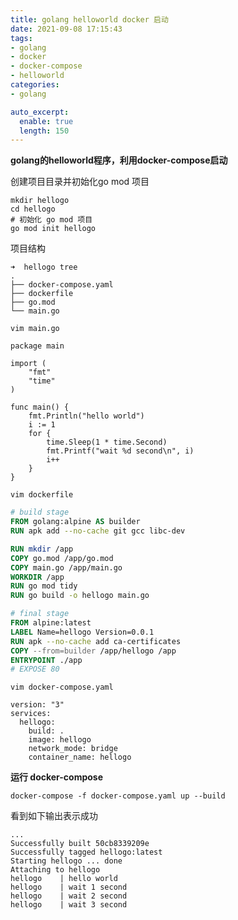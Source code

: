 ```yaml
---
title: golang helloworld docker 启动
date: 2021-09-08 17:15:43
tags:
- golang
- docker
- docker-compose
- helloworld
categories:
- golang

auto_excerpt:
  enable: true
  length: 150
---
```


**golang的helloworld程序，利用docker-compose启动**

创建项目目录并初始化go mod 项目

```shell
mkdir hellogo
cd hellogo
# 初始化 go mod 项目
go mod init hellogo
```

项目结构

```shell
➜  hellogo tree 
.
├── docker-compose.yaml
├── dockerfile
├── go.mod
└── main.go
```

`vim main.go`

```golang
package main

import (
	"fmt"
	"time"
)

func main() {
	fmt.Println("hello world")
	i := 1
	for {
		time.Sleep(1 * time.Second)
		fmt.Printf("wait %d second\n", i)
		i++
	}
}

```

`vim dockerfile`

```dockerfile
# build stage
FROM golang:alpine AS builder
RUN apk add --no-cache git gcc libc-dev

RUN mkdir /app
COPY go.mod /app/go.mod
COPY main.go /app/main.go
WORKDIR /app
RUN go mod tidy
RUN go build -o hellogo main.go

# final stage
FROM alpine:latest
LABEL Name=hellogo Version=0.0.1
RUN apk --no-cache add ca-certificates
COPY --from=builder /app/hellogo /app
ENTRYPOINT ./app
# EXPOSE 80

```

`vim docker-compose.yaml`

```docker-compose
version: "3"
services:
  hellogo:
    build: .
    image: hellogo
    network_mode: bridge
    container_name: hellogo

```

**运行 docker-compose**

```shell
docker-compose -f docker-compose.yaml up --build
```

看到如下输出表示成功

```shell
...
Successfully built 50cb8339209e
Successfully tagged hellogo:latest
Starting hellogo ... done
Attaching to hellogo
hellogo    | hello world
hellogo    | wait 1 second
hellogo    | wait 2 second
hellogo    | wait 3 second
```


